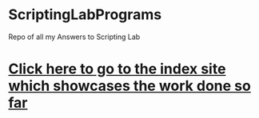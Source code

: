 # ScriptingLabPrograms
Repo of all my Answers to Scripting Lab
# [Click here to go to the index site which showcases the work done so far](https://scripting-lab-programs.vercel.app/)
